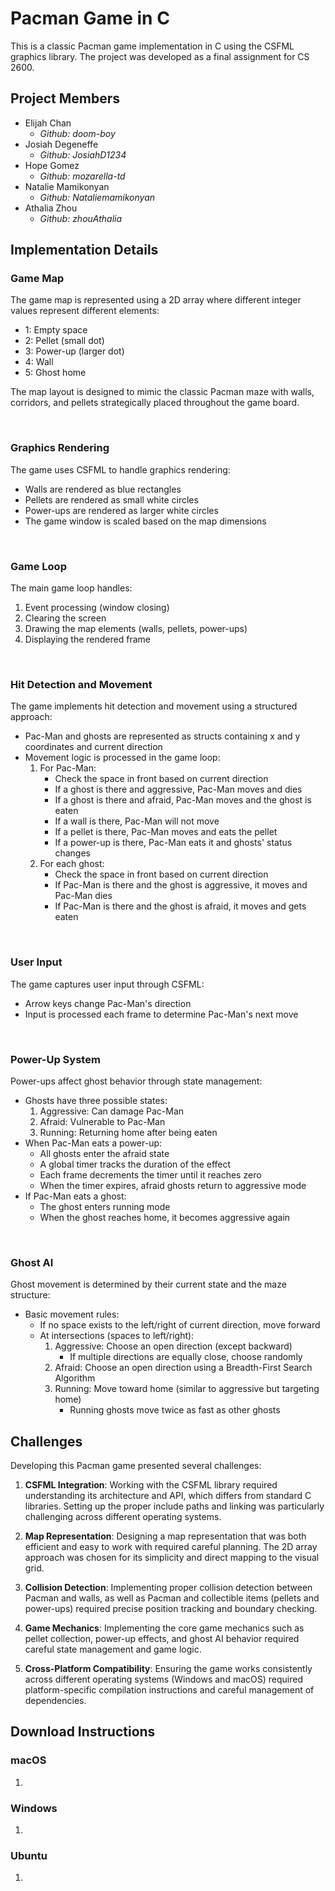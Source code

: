 # Pacman Game in C

This is a classic Pacman game implementation in C using the CSFML graphics library. The project was developed as a final assignment for CS 2600.

## Project Members

- Elijah Chan
  - _Github: doom-boy_
- Josiah Degeneffe
  - _Github: JosiahD1234_
- Hope Gomez
  - _Github: mozarella-td_
- Natalie Mamikonyan
  - _Github: Nataliemamikonyan_
- Athalia Zhou
  - _Github: zhouAthalia_

## Implementation Details

### Game Map

The game map is represented using a 2D array where different integer values represent different elements:
- 1: Empty space
- 2: Pellet (small dot)
- 3: Power-up (larger dot)
- 4: Wall
- 5: Ghost home

The map layout is designed to mimic the classic Pacman maze with walls, corridors, and pellets strategically placed throughout the game board.

<br>

### Graphics Rendering

The game uses CSFML to handle graphics rendering:

- Walls are rendered as blue rectangles
- Pellets are rendered as small white circles
- Power-ups are rendered as larger white circles
- The game window is scaled based on the map dimensions

<br>

### Game Loop

The main game loop handles:
1. Event processing (window closing)
2. Clearing the screen
3. Drawing the map elements (walls, pellets, power-ups)
4. Displaying the rendered frame

<br>

### Hit Detection and Movement

The game implements hit detection and movement using a structured approach:

- Pac-Man and ghosts are represented as structs containing x and y coordinates and current direction
- Movement logic is processed in the game loop:
  1. For Pac-Man:
     - Check the space in front based on current direction
     - If a ghost is there and aggressive, Pac-Man moves and dies
     - If a ghost is there and afraid, Pac-Man moves and the ghost is eaten
     - If a wall is there, Pac-Man will not move
     - If a pellet is there, Pac-Man moves and eats the pellet
     - If a power-up is there, Pac-Man eats it and ghosts' status changes
  2. For each ghost:
     - Check the space in front based on current direction
     - If Pac-Man is there and the ghost is aggressive, it moves and Pac-Man dies
     - If Pac-Man is there and the ghost is afraid, it moves and gets eaten

<br>

### User Input

The game captures user input through CSFML:

- Arrow keys change Pac-Man's direction
- Input is processed each frame to determine Pac-Man's next move

<br>

### Power-Up System

Power-ups affect ghost behavior through state management:

- Ghosts have three possible states:
  1. Aggressive: Can damage Pac-Man
  2. Afraid: Vulnerable to Pac-Man
  3. Running: Returning home after being eaten
- When Pac-Man eats a power-up:
  - All ghosts enter the afraid state
  - A global timer tracks the duration of the effect
  - Each frame decrements the timer until it reaches zero
  - When the timer expires, afraid ghosts return to aggressive mode
- If Pac-Man eats a ghost:
  - The ghost enters running mode
  - When the ghost reaches home, it becomes aggressive again

<br>

### Ghost AI

Ghost movement is determined by their current state and the maze structure:

- Basic movement rules:
  - If no space exists to the left/right of current direction, move forward
  - At intersections (spaces to left/right):
    1. Aggressive: Choose an open direction (except backward)
       - If multiple directions are equally close, choose randomly
    2. Afraid: Choose an open direction using a Breadth-First Search Algorithm
    3. Running: Move toward home (similar to aggressive but targeting home)
       - Running ghosts move twice as fast as other ghosts

## Challenges

Developing this Pacman game presented several challenges:

1. **CSFML Integration**: Working with the CSFML library required understanding its architecture and API, which differs from standard C libraries. Setting up the proper include paths and linking was particularly challenging across different operating systems.

2. **Map Representation**: Designing a map representation that was both efficient and easy to work with required careful planning. The 2D array approach was chosen for its simplicity and direct mapping to the visual grid.

3. **Collision Detection**: Implementing proper collision detection between Pacman and walls, as well as Pacman and collectible items (pellets and power-ups) required precise position tracking and boundary checking.

4. **Game Mechanics**: Implementing the core game mechanics such as pellet collection, power-up effects, and ghost AI behavior required careful state management and game logic.

5. **Cross-Platform Compatibility**: Ensuring the game works consistently across different operating systems (Windows and macOS) required platform-specific compilation instructions and careful management of dependencies.

## Download Instructions

### macOS

1.

### Windows

1.

### Ubuntu

1.
